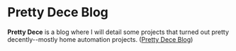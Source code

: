 # Pretty Dece Blog

**Pretty Dece** is a blog where I will detail some projects that turned out pretty decently--mostly home automation projects. ([Pretty Dece Blog](https://madjenjen.github.io))